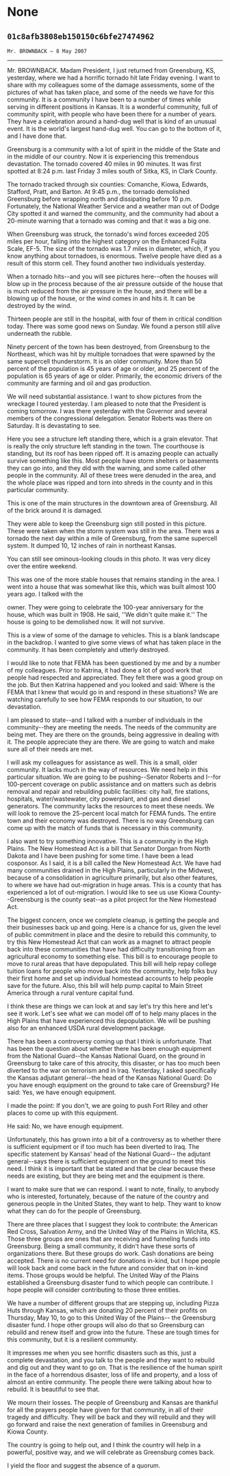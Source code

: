 # None
## `01c8afb3808eb150150c6bfe27474962`
`Mr. BROWNBACK — 8 May 2007`

---


Mr. BROWNBACK. Madam President, I just returned from Greensburg, KS, 
yesterday, where we had a horrific tornado hit late Friday evening. I 
want to share with my colleagues some of the damage assessments, some 
of the pictures of what has taken place, and some of the needs we have 
for this community. It is a community I have been to a number of times 
while serving in different positions in Kansas. It is a wonderful 
community, full of community spirit, with people who have been there 
for a number of years. They have a celebration around a hand-dug well 
that is kind of an unusual event. It is the world's largest hand-dug 
well. You can go to the bottom of it, and I have done that.

Greensburg is a community with a lot of spirit in the middle of the 
State and in the middle of our country. Now it is experiencing this 
tremendous devastation. The tornado covered 40 miles in 90 minutes. It 
was first spotted at 8:24 p.m. last Friday 3 miles south of Sitka, KS, 
in Clark County.

The tornado tracked through six counties: Comanche, Kiowa, Edwards, 
Stafford, Pratt, and Barton. At 9:45 p.m., the tornado demolished 
Greensburg before wrapping north and dissipating before 10 p.m. 
Fortunately, the National Weather Service and a weather man out of 
Dodge City spotted it and warned the community, and the community had 
about a 20-minute warning that a tornado was coming and that it was a 
big one.

When Greensburg was struck, the tornado's wind forces exceeded 205 
miles per hour, falling into the highest category on the Enhanced 
Fujita Scale, EF-5. The size of the tornado was 1.7 miles in diameter, 
which, if you know anything about tornadoes, is enormous. Twelve people 
have died as a result of this storm cell. They found another two 
individuals yesterday.

When a tornado hits--and you will see pictures here--often the houses 
will blow up in the process because of the air pressure outside of the 
house that is much reduced from the air pressure in the house, and 
there will be a blowing up of the house, or the wind comes in and hits 
it. It can be destroyed by the wind.

Thirteen people are still in the hospital, with four of them in 
critical condition today. There was some good news on Sunday. We found 
a person still alive underneath the rubble.

Ninety percent of the town has been destroyed, from Greensburg to the 
Northeast, which was hit by multiple tornadoes that were spawned by the 
same supercell thunderstorm. It is an older community. More than 50 
percent of the population is 45 years of age or older, and 25 percent 
of the population is 65 years of age or older. Primarily, the economic 
drivers of the community are farming and oil and gas production.

We will need substantial assistance. I want to show pictures from the 
wreckage I toured yesterday. I am pleased to note that the President is 
coming tomorrow. I was there yesterday with the Governor and several 
members of the congressional delegation. Senator Roberts was there on 
Saturday. It is devastating to see.

Here you see a structure left standing there, which is a grain 
elevator. That is really the only structure left standing in the town. 
The courthouse is standing, but its roof has been ripped off. It is 
amazing people can actually survive something like this. Most people 
have storm shelters or basements they can go into, and they did with 
the warning, and some called other people in the community. All of 
these trees were denuded in the area, and the whole place was ripped 
and torn into shreds in the county and in this particular community.

This is one of the main structures in the downtown area of 
Greensburg. All of the brick around it is damaged.

They were able to keep the Greensburg sign still posted in this 
picture. These were taken when the storm system was still in the area. 
There was a tornado the next day within a mile of Greensburg, from the 
same supercell system. It dumped 10, 12 inches of rain in northeast 
Kansas.

You can still see ominous-looking clouds in this photo. It was very 
dicey over the entire weekend.

This was one of the more stable houses that remains standing in the 
area. I went into a house that was somewhat like this, which was built 
almost 100 years ago. I talked with the


owner. They were going to celebrate the 100-year anniversary for the 
house, which was built in 1908. He said, ''We didn't quite make it.'' 
The house is going to be demolished now. It will not survive.

This is a view of some of the damage to vehicles. This is a blank 
landscape in the backdrop. I wanted to give some views of what has 
taken place in the community. It has been completely and utterly 
destroyed.

I would like to note that FEMA has been questioned by me and by a 
number of my colleagues. Prior to Katrina, it had done a lot of good 
work that people had respected and appreciated. They felt there was a 
good group on the job. But then Katrina happened and you looked and 
said: Where is the FEMA that I knew that would go in and respond in 
these situations? We are watching carefully to see how FEMA responds to 
our situation, to our devastation.

I am pleased to state--and I talked with a number of individuals in 
the community--they are meeting the needs. The needs of the community 
are being met. They are there on the grounds, being aggressive in 
dealing with it. The people appreciate they are there. We are going to 
watch and make sure all of their needs are met.

I will ask my colleagues for assistance as well. This is a small, 
older community. It lacks much in the way of resources. We need help in 
this particular situation. We are going to be pushing--Senator Roberts 
and I--for 100-percent coverage on public assistance and on matters 
such as debris removal and repair and rebuilding public facilities: 
city hall, fire stations, hospitals, water/wastewater, city powerplant, 
and gas and diesel generators. The community lacks the resources to 
meet these needs. We will look to remove the 25-percent local match for 
FEMA funds. The entire town and their economy was destroyed. There is 
no way Greensburg can come up with the match of funds that is necessary 
in this community.

I also want to try something innovative. This is a community in the 
High Plains. The New Homestead Act is a bill that Senator Dorgan from 
North Dakota and I have been pushing for some time. I have been a lead 
cosponsor. As I said, it is a bill called the New Homestead Act. We 
have had many communities drained in the High Plains, particularly in 
the Midwest, because of a consolidation in agriculture primarily, but 
also other features, to where we have had out-migration in huge areas. 
This is a county that has experienced a lot of out-migration. I would 
like to see us use Kiowa County--Greensburg is the county seat--as a 
pilot project for the New Homestead Act.


The biggest concern, once we complete cleanup, is getting the people 
and their businesses back up and going. Here is a chance for us, given 
the level of public commitment in place and the desire to rebuild this 
community, to try this New Homestead Act that can work as a magnet to 
attract people back into these communities that have had difficulty 
transitioning from an agricultural economy to something else. This bill 
is to encourage people to move to rural areas that have depopulated. 
This bill will help repay college tuition loans for people who move 
back into the community, help folks buy their first home and set up 
individual homestead accounts to help people save for the future. Also, 
this bill will help pump capital to Main Street America through a rural 
venture capital fund.

I think these are things we can look at and say let's try this here 
and let's see it work. Let's see what we can model off of to help many 
places in the High Plains that have experienced this depopulation. We 
will be pushing also for an enhanced USDA rural development package.

There has been a controversy coming up that I think is unfortunate. 
That has been the question about whether there has been enough 
equipment from the National Guard--the Kansas National Guard, on the 
ground in Greensburg to take care of this atrocity, this disaster, or 
has too much been diverted to the war on terrorism and in Iraq. 
Yesterday, I asked specifically the Kansas adjutant general--the head 
of the Kansas National Guard: Do you have enough equipment on the 
ground to take care of Greensburg? He said: Yes, we have enough 
equipment.

I made the point: If you don't, we are going to push Fort Riley and 
other places to come up with this equipment.

He said: No, we have enough equipment.

Unfortunately, this has grown into a bit of a controversy as to 
whether there is sufficient equipment or if too much has been diverted 
to Iraq. The specific statement by Kansas' head of the National Guard--
the adjutant general--says there is sufficient equipment on the ground 
to meet this need. I think it is important that be stated and that be 
clear because these needs are existing, but they are being met and the 
equipment is there.

I want to make sure that we can respond. I want to note, finally, to 
anybody who is interested, fortunately, because of the nature of the 
country and generous people in the United States, they want to help. 
They want to know what they can do for the people of Greensburg.

There are three places that I suggest they look to contribute: the 
American Red Cross, Salvation Army, and the United Way of the Plains in 
Wichita, KS. Those three groups are ones that are receiving and 
funneling funds into Greensburg. Being a small community, it didn't 
have these sorts of organizations there. But these groups do work. Cash 
donations are being accepted. There is no current need for donations 
in-kind, but I hope people will look back and come back in the future 
and consider that on in-kind items. Those groups would be helpful. The 
United Way of the Plains established a Greensburg disaster fund to 
which people can contribute. I hope people will consider contributing 
to those three entities.

We have a number of different groups that are stepping up, including 
Pizza Huts through Kansas, which are donating 20 percent of their 
profits on Thursday, May 10, to go to this United Way of the Plains--
the Greensburg disaster fund. I hope other groups will also do that so 
Greensburg can rebuild and renew itself and grow into the future. These 
are tough times for this community, but it is a resilient community.

It impresses me when you see horrific disasters such as this, just a 
complete devastation, and you talk to the people and they want to 
rebuild and dig out and they want to go on. That is the resilience of 
the human spirit in the face of a horrendous disaster, loss of life and 
property, and a loss of almost an entire community. The people there 
were talking about how to rebuild. It is beautiful to see that.

We mourn their losses. The people of Greensburg and Kansas are 
thankful for all the prayers people have given for that community, in 
all of their tragedy and difficulty. They will be back and they will 
rebuild and they will go forward and raise the next generation of 
families in Greensburg and Kiowa County.

The country is going to help out, and I think the country will help 
in a powerful, positive way, and we will celebrate as Greensburg comes 
back.

I yield the floor and suggest the absence of a quorum.